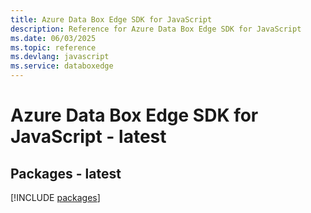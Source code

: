 ```yaml
---
title: Azure Data Box Edge SDK for JavaScript
description: Reference for Azure Data Box Edge SDK for JavaScript
ms.date: 06/03/2025
ms.topic: reference
ms.devlang: javascript
ms.service: databoxedge
---
```

# Azure Data Box Edge SDK for JavaScript - latest
## Packages - latest
[!INCLUDE [packages](data-box-edge-index.md)]